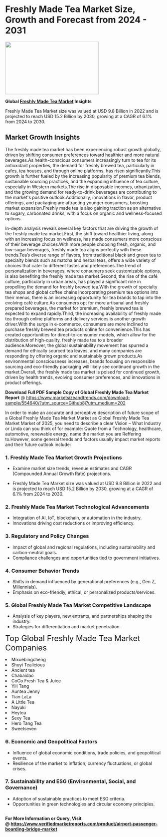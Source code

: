 <H1>Freshly Made Tea Market Size, Growth and Forecast from 2024 - 2031</H1><img class="aligncenter size-medium wp-image-584254" src="https://thirdeyenews.in/wp-content/uploads/2024/09/Global-Market-Research-300x168.jpeg" alt="" width="300" height="168" /><p><strong>Global&nbsp;<a href="https://www.marketsizeandtrends.com/download-sample/554640/?utm_source=Github8j?utm_medium=202">Freshly Made Tea Market</a> Insights</strong></p><p>Freshly Made Tea Market size was valued at USD 9.8 Billion in 2022 and is projected to reach USD 15.2 Billion by 2030, growing at a CAGR of 6.1% from 2024 to 2030.</p><p><h2>Market Growth Insights</h2> <p>The freshly made tea market has been experiencing robust growth globally, driven by shifting consumer preferences toward healthier and more natural beverages.As health-conscious consumers increasingly turn to tea for its antioxidant properties, the demand for freshly brewed tea, particularly in cafes, tea houses, and through online platforms, has risen significantly.This growth is further fueled by the increasing popularity of premium tea blends, sustainable sourcing practices, and the expanding influence of tea culture, especially in Western markets.The rise in disposable incomes, urbanization, and the growing demand for ready-to-drink beverages are contributing to the market's positive outlook.Additionally, innovations in flavor, product offerings, and packaging are attracting younger consumers, boosting market expansion.Freshly made tea is also gaining traction as an alternative to sugary, carbonated drinks, with a focus on organic and wellness-focused options.</p> <p>In-depth analysis reveals several key factors that are driving the growth of the freshly made tea market.First, the shift toward healthier living, along with an increasing focus on wellness, has made consumers more conscious of their beverage choices.With more people choosing fresh, organic, and low-sugar beverages, freshly made tea aligns perfectly with these trends.Tea’s diverse range of flavors, from traditional black and green tea to specialty blends such as matcha and herbal teas, offers a wide variety of choices that cater to different tastes and preferences.The trend of personalization in beverages, where consumers seek customizable options, is also benefiting the freshly made tea market.Second, the rise of the café culture, particularly in urban areas, has played a significant role in propelling the demand for freshly brewed tea.With the growth of specialty tea shops and global coffee chains incorporating premium tea options into their menus, there is an increasing opportunity for tea brands to tap into the evolving café culture.As consumers opt for more artisanal and freshly prepared beverages, the market for premium, freshly brewed tea is expected to expand rapidly.Third, the increasing availability of freshly made tea through online platforms and delivery services is another growth driver.With the surge in e-commerce, consumers are more inclined to purchase freshly brewed tea products online for convenience.This has created opportunities for direct-to-consumer models, which allow for the distribution of high-quality, freshly made tea to a broader audience.Moreover, the global sustainability movement has spurred a demand for ethically sourced tea leaves, and many companies are responding by offering organic and sustainably grown products.As environmental consciousness increases, brands focusing on responsible sourcing and eco-friendly packaging will likely see continued growth in the market.Overall, the freshly made tea market is poised for continued growth, driven by health trends, evolving consumer preferences, and innovations in product offerings.<p><span class=""><strong>Download Full PDF Sample Copy of Global Freshly Made Tea Market Report</strong> @ <a href="https://www.marketsizeandtrends.com/download-sample/554640/?utm_source=Github8j?utm_medium=202" target="_blank">https://www.marketsizeandtrends.com/download-sample/554640/?utm_source=Github8j?utm_medium=202</a></span></p><p>In order to make an accurate and perceptive description of future scope of a Global&nbsp;Freshly Made Tea Market Market as Global&nbsp;Freshly Made Tea Market Market of 2025, you need to describe a clear Vision &ndash; What Industry or Linda can you think of for example: Quote from a Technology, healthcare, automotive, renewable energy, name the market you are Reffering to.However, some general trends and factors usually impact market reports and their future outlook include:</p><h3>1.&nbsp;<strong>Freshly Made Tea Market Growth Projections</strong></h3><ul><li>Examine market size trends, revenue estimates and CAGR (Compounded Annual Growth Rate) projections.</li><li><p>Freshly Made Tea Market size was valued at USD 9.8 Billion in 2022 and is projected to reach USD 15.2 Billion by 2030, growing at a CAGR of 6.1% from 2024 to 2030.</p></li></ul><h3>2.&nbsp;<strong>Freshly Made Tea Market Technological Advancements</strong></h3><ul><li>Integration of AI, IoT, blockchain, or automation in the industry.</li><li>Innovations driving cost reductions or improving efficiency.</li></ul><h3>3.&nbsp;<strong>Regulatory and Policy Changes</strong></h3><ul><li>Impact of global and regional regulations, including sustainability and carbon-neutral goals.</li><li>Compliance challenges and opportunities tied to government initiatives.</li></ul><h3>4.&nbsp;<strong>Consumer Behavior Trends</strong></h3><ul><li>Shifts in demand influenced by generational preferences (e.g., Gen Z, Millennials).</li><li>Emphasis on eco-friendly, ethical, or personalized products/services.</li></ul><h3>5.&nbsp;<strong>Global Freshly Made Tea Market Competitive Landscape</strong></h3><ul><li>Analysis of key players, new entrants, and partnerships shaping the industry.</li><li>Strategies for differentiation and market penetration.</li></ul><p data-pm-slice="1 1 []"><span style="color: inherit; font-family: inherit; font-size: 25px;">Top Global Freshly Made Tea Market Companies</span></p><div class="" data-test-id=""><p><li>Mixuebingcheng</li><li> Shuyi Tealicious</li><li> Ancient tea</li><li> Chabaidao</li><li> CoCo Fresh Tea & Juice</li><li> YH Tang</li><li> Auntea Jenny</li><li> Tian LaLa</li><li> A Little Tea</li><li> Nayuki</li><li> Heytea</li><li> Sexy Tea</li><li> Hero Tang Tea</li><li> Sweetseven</li></p></div><h3>6.&nbsp;<strong>Economic and Geopolitical Factors</strong></h3><ul><li>Influence of global economic conditions, trade policies, and geopolitical events.</li><li>Resilience of the market to inflation, currency fluctuations, or global crises.</li></ul><h3>7.&nbsp;<strong>Sustainability and ESG (Environmental, Social, and Governance)</strong></h3><ul><li>Adoption of sustainable practices to meet ESG criteria.</li><li>Opportunities in green technologies and circular economy principles.</li></ul><h2><strong style="font-size: 14px;">For More Information or Query, Visit @&nbsp;</strong><a style="background-color: #ffffff; font-size: 14px;" href="https://www.marketsizeandtrends.com/report/freshly-made-tea-market/" target="_blank">https://www.verifiedmarketreports.com/product/airport-passenger-boarding-bridge-market</a></h2>